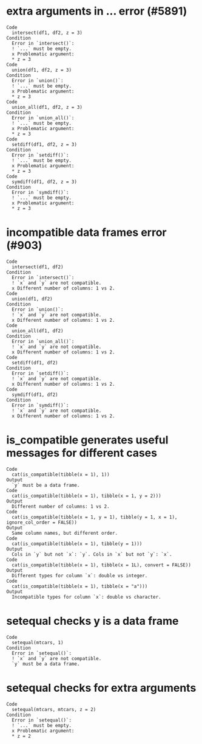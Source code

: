 # extra arguments in ... error (#5891)

    Code
      intersect(df1, df2, z = 3)
    Condition
      Error in `intersect()`:
      ! `...` must be empty.
      x Problematic argument:
      * z = 3
    Code
      union(df1, df2, z = 3)
    Condition
      Error in `union()`:
      ! `...` must be empty.
      x Problematic argument:
      * z = 3
    Code
      union_all(df1, df2, z = 3)
    Condition
      Error in `union_all()`:
      ! `...` must be empty.
      x Problematic argument:
      * z = 3
    Code
      setdiff(df1, df2, z = 3)
    Condition
      Error in `setdiff()`:
      ! `...` must be empty.
      x Problematic argument:
      * z = 3
    Code
      symdiff(df1, df2, z = 3)
    Condition
      Error in `symdiff()`:
      ! `...` must be empty.
      x Problematic argument:
      * z = 3

# incompatible data frames error (#903)

    Code
      intersect(df1, df2)
    Condition
      Error in `intersect()`:
      ! `x` and `y` are not compatible.
      x Different number of columns: 1 vs 2.
    Code
      union(df1, df2)
    Condition
      Error in `union()`:
      ! `x` and `y` are not compatible.
      x Different number of columns: 1 vs 2.
    Code
      union_all(df1, df2)
    Condition
      Error in `union_all()`:
      ! `x` and `y` are not compatible.
      x Different number of columns: 1 vs 2.
    Code
      setdiff(df1, df2)
    Condition
      Error in `setdiff()`:
      ! `x` and `y` are not compatible.
      x Different number of columns: 1 vs 2.
    Code
      symdiff(df1, df2)
    Condition
      Error in `symdiff()`:
      ! `x` and `y` are not compatible.
      x Different number of columns: 1 vs 2.

# is_compatible generates useful messages for different cases

    Code
      cat(is_compatible(tibble(x = 1), 1))
    Output
      `y` must be a data frame.
    Code
      cat(is_compatible(tibble(x = 1), tibble(x = 1, y = 2)))
    Output
      Different number of columns: 1 vs 2.
    Code
      cat(is_compatible(tibble(x = 1, y = 1), tibble(y = 1, x = 1), ignore_col_order = FALSE))
    Output
      Same column names, but different order.
    Code
      cat(is_compatible(tibble(x = 1), tibble(y = 1)))
    Output
      Cols in `y` but not `x`: `y`. Cols in `x` but not `y`: `x`.
    Code
      cat(is_compatible(tibble(x = 1), tibble(x = 1L), convert = FALSE))
    Output
      Different types for column `x`: double vs integer.
    Code
      cat(is_compatible(tibble(x = 1), tibble(x = "a")))
    Output
      Incompatible types for column `x`: double vs character.

# setequal checks y is a data frame

    Code
      setequal(mtcars, 1)
    Condition
      Error in `setequal()`:
      ! `x` and `y` are not compatible.
      `y` must be a data frame.

# setequal checks for extra arguments

    Code
      setequal(mtcars, mtcars, z = 2)
    Condition
      Error in `setequal()`:
      ! `...` must be empty.
      x Problematic argument:
      * z = 2

